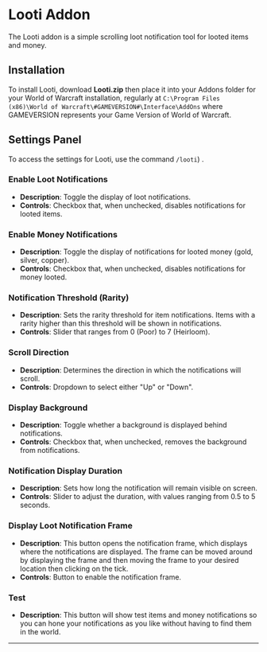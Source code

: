 # Looti Addon

The Looti addon is a simple scrolling loot notification tool for looted items and money.

## Installation
To install Looti, download **Looti.zip** then place it into your Addons folder for your World of Warcraft installation, regularly at  ```C:\Program Files (x86)\World of Warcraft\#GAMEVERSION#\Interface\AddOns``` where GAMEVERSION represents your Game Version of World of Warcraft.

## Settings Panel

To access the settings for Looti, use the command ```/looti```) .

### Enable Loot Notifications
- **Description**: Toggle the display of loot notifications.
- **Controls**: Checkbox that, when unchecked, disables notifications for looted items.

### Enable Money Notifications
- **Description**: Toggle the display of notifications for looted money (gold, silver, copper).
- **Controls**: Checkbox that, when unchecked, disables notifications for money looted.

### Notification Threshold (Rarity)
- **Description**: Sets the rarity threshold for item notifications. Items with a rarity higher than this threshold will be shown in notifications.
- **Controls**: Slider that ranges from 0 (Poor) to 7 (Heirloom).

### Scroll Direction
- **Description**: Determines the direction in which the notifications will scroll.
- **Controls**: Dropdown to select either "Up" or "Down".

### Display Background
- **Description**: Toggle whether a background is displayed behind notifications.
- **Controls**: Checkbox that, when unchecked, removes the background from notifications.

### Notification Display Duration
- **Description**: Sets how long the notification will remain visible on screen.
- **Controls**: Slider to adjust the duration, with values ranging from 0.5 to 5 seconds.

### Display Loot Notification Frame
- **Description**: This button opens the notification frame, which displays where the notifications are displayed. The frame can be moved around by displaying the frame and then moving the frame to your desired location then clicking on the tick.
- **Controls**: Button to enable the notification frame.

### Test
- **Description**: This button will show test items and money notifications so you can hone your notifications as you like without having to find them in the world.
---
